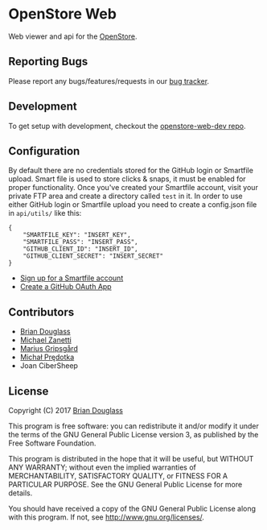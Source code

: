 # OpenStore Web

Web viewer and api for the [OpenStore](https://open.uappexplorer.com/).

## Reporting Bugs

Please report any bugs/features/requests in our [bug tracker](https://github.com/UbuntuOpenStore/openstore-meta/issues).

## Development

To get setup with development, checkout the
[openstore-web-dev repo](https://github.com/UbuntuOpenStore/openstore-web-dev).

## Configuration

By default there are no credentials stored for the GitHub login or Smartfile upload.
Smart file is used to store clicks & snaps, it must be enabled for proper functionality.
Once you've created your Smartfile account, visit your private FTP area and create a directory called `test` in it.
In order to use either GitHub login or Smartfile upload you need to create a config.json file in `api/utils/`
like this:

```
{
    "SMARTFILE_KEY": "INSERT_KEY",
    "SMARTFILE_PASS": "INSERT_PASS",
    "GITHUB_CLIENT_ID": "INSERT_ID",
    "GITHUB_CLIENT_SECRET": "INSERT_SECRET"
}
```

* [Sign up for a Smartfile account](https://app.smartfile.com/dev/)
* [Create a GitHub OAuth App](https://developer.github.com/apps/building-integrations/setting-up-and-registering-oauth-apps/)

## Contributors

* [Brian Douglass](http://bhdouglass.com/)
* [Michael Zanetti](http://notyetthere.org/)
* [Marius Gripsgård](http://mariogrip.com/)
* [Michał Prędotka](http://mivoligo.com/)
* Joan CiberSheep

## License

Copyright (C) 2017 [Brian Douglass](http://bhdouglass.com/)

This program is free software: you can redistribute it and/or modify it under the terms of the GNU General Public License version 3, as published
by the Free Software Foundation.

This program is distributed in the hope that it will be useful, but WITHOUT ANY WARRANTY; without even the implied warranties of MERCHANTABILITY, SATISFACTORY QUALITY, or FITNESS FOR A PARTICULAR PURPOSE.  See the GNU General Public License for more details.

You should have received a copy of the GNU General Public License along with this program.  If not, see <http://www.gnu.org/licenses/>.

